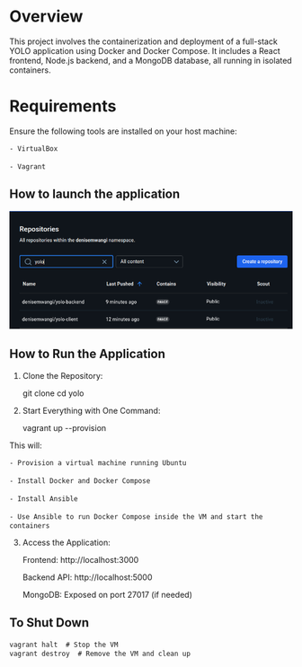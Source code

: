 # Overview
This project involves the containerization and deployment of a full-stack YOLO application using Docker and Docker Compose. It includes a React frontend, Node.js backend, and a MongoDB database, all running in isolated containers.


# Requirements
Ensure the following tools are installed on your host machine:

    - VirtualBox

    - Vagrant


## How to launch the application 


![Alt text](image.png)

## How to Run the Application

1. Clone the Repository:

    git clone <your-repo-url>
    cd yolo

2. Start Everything with One Command:

    vagrant up --provision

This will:

    - Provision a virtual machine running Ubuntu

    - Install Docker and Docker Compose

    - Install Ansible

    - Use Ansible to run Docker Compose inside the VM and start the containers

3. Access the Application:

    Frontend: http://localhost:3000

    Backend API: http://localhost:5000

    MongoDB: Exposed on port 27017 (if needed)


## To Shut Down

    vagrant halt  # Stop the VM
    vagrant destroy  # Remove the VM and clean up
